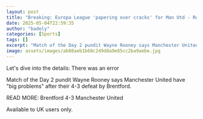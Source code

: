 ```yaml
---
layout: post
title: "Breaking: Europa League 'papering over cracks' for Man Utd - Rooney"
date: 2025-05-04T22:59:35
author: "badely"
categories: [Sports]
tags: []
excerpt: "Match of the Day 2 pundit Wayne Rooney says Manchester United have 'big problems' after their 4-3 defeat by Brentford."
image: assets/images/ab88aeb1b60c249d8a9e85cc2ba9aebe.jpg
---
```


Let's dive into the details: There was an error

Match of the Day 2 pundit Wayne Rooney says Manchester United have "big problems" after their 4-3 defeat by Brentford.

READ MORE: Brentford 4-3 Manchester United

Available to UK users only.

